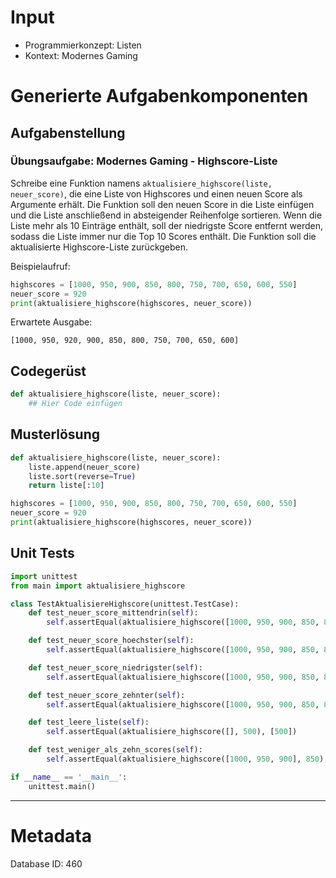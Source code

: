 # Input
- Programmierkonzept: Listen
- Kontext: Modernes Gaming

# Generierte Aufgabenkomponenten
## Aufgabenstellung
### Übungsaufgabe: Modernes Gaming - Highscore-Liste

Schreibe eine Funktion namens `aktualisiere_highscore(liste, neuer_score)`, die eine Liste von Highscores und einen neuen Score als Argumente erhält. Die Funktion soll den neuen Score in die Liste einfügen und die Liste anschließend in absteigender Reihenfolge sortieren. Wenn die Liste mehr als 10 Einträge enthält, soll der niedrigste Score entfernt werden, sodass die Liste immer nur die Top 10 Scores enthält. Die Funktion soll die aktualisierte Highscore-Liste zurückgeben.

Beispielaufruf:
```python
highscores = [1000, 950, 900, 850, 800, 750, 700, 650, 600, 550]
neuer_score = 920
print(aktualisiere_highscore(highscores, neuer_score))
```

Erwartete Ausgabe:
```
[1000, 950, 920, 900, 850, 800, 750, 700, 650, 600]
```

## Codegerüst
```python
def aktualisiere_highscore(liste, neuer_score):
    ## Hier Code einfügen
```

## Musterlösung
```python
def aktualisiere_highscore(liste, neuer_score):
    liste.append(neuer_score)
    liste.sort(reverse=True)
    return liste[:10]

highscores = [1000, 950, 900, 850, 800, 750, 700, 650, 600, 550]
neuer_score = 920
print(aktualisiere_highscore(highscores, neuer_score))
```

## Unit Tests
```python
import unittest
from main import aktualisiere_highscore

class TestAktualisiereHighscore(unittest.TestCase):
    def test_neuer_score_mittendrin(self):
        self.assertEqual(aktualisiere_highscore([1000, 950, 900, 850, 800, 750, 700, 650, 600, 550], 920), [1000, 950, 920, 900, 850, 800, 750, 700, 650, 600])

    def test_neuer_score_hoechster(self):
        self.assertEqual(aktualisiere_highscore([1000, 950, 900, 850, 800, 750, 700, 650, 600, 550], 1050), [1050, 1000, 950, 900, 850, 800, 750, 700, 650, 600])

    def test_neuer_score_niedrigster(self):
        self.assertEqual(aktualisiere_highscore([1000, 950, 900, 850, 800, 750, 700, 650, 600, 550], 500), [1000, 950, 900, 850, 800, 750, 700, 650, 600, 550])

    def test_neuer_score_zehnter(self):
        self.assertEqual(aktualisiere_highscore([1000, 950, 900, 850, 800, 750, 700, 650, 600, 550], 550), [1000, 950, 900, 850, 800, 750, 700, 650, 600, 550])

    def test_leere_liste(self):
        self.assertEqual(aktualisiere_highscore([], 500), [500])

    def test_weniger_als_zehn_scores(self):
        self.assertEqual(aktualisiere_highscore([1000, 950, 900], 850), [1000, 950, 900, 850])

if __name__ == '__main__':
    unittest.main()
```
___
# Metadata
Database ID: 460
